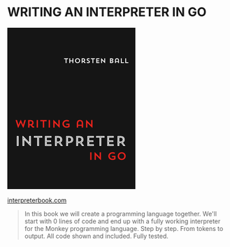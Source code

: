 # WRITING AN INTERPRETER IN GO

![cover](./cover.png) 

[interpreterbook.com](https://interpreterbook.com/) 
> In this book we will create a programming language together. We'll start with 0 lines of code and end up with a fully working interpreter for the Monkey programming language. Step by step. From tokens to output. All code shown and included. Fully tested.
